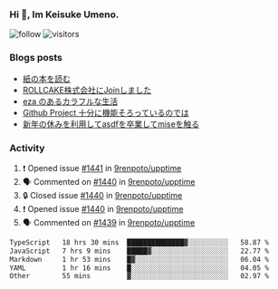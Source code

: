 ### Hi 👋, Im Keisuke Umeno.

<!--
**9renpoto/9renpoto** is a ✨ _special_ ✨ repository because its `README.md` (this file) appears on your GitHub profile.

Here are some ideas to get you started:

- 🔭 I’m currently working on ...
- 🌱 I’m currently learning ...
- 👯 I’m looking to collaborate on ...
- 🤔 I’m looking for help with ...
- 💬 Ask me about ...
- 📫 How to reach me: ...
- 😄 Pronouns: ...
- ⚡ Fun fact: ...
-->

![follow](https://img.shields.io/github/followers/9renpoto?label=Follow&style=social)
![visitors](https://komarev.com/ghpvc/?username=9renpoto&label=Profile%20views&color=0e75b6&style=flat)

### Blogs posts

<!-- BLOG-POST-LIST:START -->
- [紙の本を読む](https://9renpoto.win/entry/2024/02/25/reading-papar-book)
- [ROLLCAKE株式会社にJoinしました](https://9renpoto.win/entry/2024/02/11/join)
- [eza のあるカラフルな生活](https://9renpoto.win/entry/2024/02/01/eza)
- [Github Project 十分に機能そろっているのでは](https://9renpoto.win/entry/2024/01/14/gh-projects)
- [新年の休みを利用してasdfを卒業してmiseを触る](https://9renpoto.win/entry/2024/01/07/mise)
<!-- BLOG-POST-LIST:END -->

### Activity

<!--START_SECTION:activity-->
1. ❗ Opened issue [#1441](https://github.com/9renpoto/upptime/issues/1441) in [9renpoto/upptime](https://github.com/9renpoto/upptime)
2. 🗣 Commented on [#1440](https://github.com/9renpoto/upptime/issues/1440#issuecomment-1972393744) in [9renpoto/upptime](https://github.com/9renpoto/upptime)
3. 🔒 Closed issue [#1440](https://github.com/9renpoto/upptime/issues/1440) in [9renpoto/upptime](https://github.com/9renpoto/upptime)
4. ❗ Opened issue [#1440](https://github.com/9renpoto/upptime/issues/1440) in [9renpoto/upptime](https://github.com/9renpoto/upptime)
5. 🗣 Commented on [#1439](https://github.com/9renpoto/upptime/issues/1439#issuecomment-1972350033) in [9renpoto/upptime](https://github.com/9renpoto/upptime)
<!--END_SECTION:activity-->

<!--START_SECTION:waka-->

```txt
TypeScript   18 hrs 30 mins  ██████████████▓░░░░░░░░░░   58.87 %
JavaScript   7 hrs 9 mins    █████▓░░░░░░░░░░░░░░░░░░░   22.77 %
Markdown     1 hr 53 mins    █▓░░░░░░░░░░░░░░░░░░░░░░░   06.04 %
YAML         1 hr 16 mins    █░░░░░░░░░░░░░░░░░░░░░░░░   04.05 %
Other        55 mins         ▓░░░░░░░░░░░░░░░░░░░░░░░░   02.97 %
```

<!--END_SECTION:waka-->
